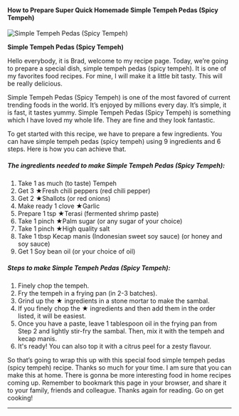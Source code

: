             

#### How to Prepare Super Quick Homemade Simple Tempeh Pedas (Spicy Tempeh)

![Simple Tempeh Pedas (Spicy Tempeh)](https://img-global.cpcdn.com/recipes/5967245218938880/751x532cq70/simple-tempeh-pedas-spicy-tempeh-recipe-main-photo.jpg)

**Simple Tempeh Pedas (Spicy Tempeh)**

Hello everybody, it is Brad, welcome to my recipe page. Today, we’re going to prepare a special dish, simple tempeh pedas (spicy tempeh). It is one of my favorites food recipes. For mine, I will make it a little bit tasty. This will be really delicious.

Simple Tempeh Pedas (Spicy Tempeh) is one of the most favored of current trending foods in the world. It’s enjoyed by millions every day. It’s simple, it is fast, it tastes yummy. Simple Tempeh Pedas (Spicy Tempeh) is something which I have loved my whole life. They are fine and they look fantastic.

To get started with this recipe, we have to prepare a few ingredients. You can have simple tempeh pedas (spicy tempeh) using 9 ingredients and 6 steps. Here is how you can achieve that.

##### The ingredients needed to make Simple Tempeh Pedas (Spicy Tempeh):

1.  Take 1 as much (to taste) Tempeh
2.  Get 3 ★Fresh chili peppers (red chili pepper)
3.  Get 2 ★Shallots (or red onions)
4.  Make ready 1 clove ★Garlic
5.  Prepare 1 tsp ★Terasi (fermented shrimp paste)
6.  Take 1 pinch ★Palm sugar (or any sugar of your choice)
7.  Take 1 pinch ★High quality salt
8.  Take 1 tbsp Kecap manis (Indonesian sweet soy sauce) (or honey and soy sauce)
9.  Get 1 Soy bean oil (or your choice of oil)

##### Steps to make Simple Tempeh Pedas (Spicy Tempeh):

1.  Finely chop the tempeh.
2.  Fry the tempeh in a frying pan (in 2-3 batches).
3.  Grind up the ★ ingredients in a stone mortar to make the sambal.
4.  If you finely chop the ★ ingredients and then add them in the order listed, it will be easiest.
5.  Once you have a paste, leave 1 tablespoon oil in the frying pan from Step 2 and lightly stir-fry the sambal. Then, mix it with the tempeh and kecap manis.
6.  It's ready! You can also top it with a citrus peel for a zesty flavour.

So that’s going to wrap this up with this special food simple tempeh pedas (spicy tempeh) recipe. Thanks so much for your time. I am sure that you can make this at home. There is gonna be more interesting food in home recipes coming up. Remember to bookmark this page in your browser, and share it to your family, friends and colleague. Thanks again for reading. Go on get cooking!

* * *